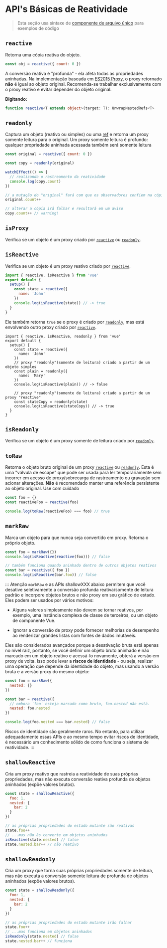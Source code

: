 # API's Básicas de Reatividade

> Esta seção usa sintaxe de [componente de arquivo único](../guide/single-file-component.html) para exemplos de código

## `reactive`

Retorna uma cópia reativa do objeto.

```js
const obj = reactive({ count: 0 })
```

A conversão reativa é "profunda" - ela afeta todas as propriedades aninhadas. Na implementação baseada em [ES2015 Proxy](https://developer.mozilla.org/en-US/docs/Web/JavaScript/Reference/Global_Objects/Proxy), o proxy retornado **não** é igual ao objeto original. Recomenda-se trabalhar exclusivamente com o proxy reativo e evitar depender do objeto original.

**Digitando:**

```ts
function reactive<T extends object>(target: T): UnwrapNestedRefs<T>
```

## `readonly`

Captura um objeto (reativo ou simples) ou uma [ref](./refs-api.html#ref) e retorna um proxy somente leitura para o original. Um proxy somente leitura é profundo: qualquer propriedade aninhada acessada também será somente leitura

```js
const original = reactive({ count: 0 })

const copy = readonly(original)

watchEffect(() => {
  // realizando o rastreamento da reatividade
  console.log(copy.count)
})

// a mutação do "original" fará com que os observadores confiem na cópia
original.count++

// alterar a cópia irá falhar e resultará em um aviso
copy.count++ // warning!
```

## `isProxy`

Verifica se um objeto é um proxy criado por [`reactive`](#reactive) ou [`readonly`](#readonly).

## `isReactive`

Verifica se um objeto é um proxy reativo criado por [`reactive`](#reactive).

```js
import { reactive, isReactive } from 'vue'
export default {
  setup() {
    const state = reactive({
      name: 'John'
    })
    console.log(isReactive(state)) // -> true
  }
}
```

Ele também retorna `true` se o proxy é criado por [`readonly`](#readonly), mas está envolvendo outro proxy criado por [`reactive`](#reactive).

```js{7-15}
import { reactive, isReactive, readonly } from 'vue'
export default {
  setup() {
    const state = reactive({
      name: 'John'
    })
    // proxy "readonly"(somente de leitura) criado a partir de um objeto simples
    const plain = readonly({
      name: 'Mary'
    })
    console.log(isReactive(plain)) // -> false

    // proxy "readonly"(somente de leitura) criado a partir de um proxy "reactive"
    const stateCopy = readonly(state)
    console.log(isReactive(stateCopy)) // -> true
  }
}
```

## `isReadonly`

Verifica se um objeto é um proxy somente de leitura criado por [`readonly`](#readonly).

## `toRaw`

Retorna o objeto bruto original de um proxy [`reactive`](#reactive) ou [`readonly`](#readonly). Esta é uma "válvula de escape" que pode ser usada para ler temporariamente sem incorrer em acesso de proxy/sobrecarga de rastreamento ou gravação sem acionar alterações. **Não** é recomendado manter uma referência persistente ao objeto original. Use com cuidado

```js
const foo = {}
const reactiveFoo = reactive(foo)

console.log(toRaw(reactiveFoo) === foo) // true
```

## `markRaw`

Marca um objeto para que nunca seja convertido em proxy. Retorna o próprio objeto.

```js
const foo = markRaw({})
console.log(isReactive(reactive(foo))) // false

// também funciona quando aninhado dentro de outros objetos reativos
const bar = reactive({ foo })
console.log(isReactive(bar.foo)) // false
```

::: Atenção
`markRaw` e as APIs shallowXXX abaixo permitem que você desative seletivamente a conversão profunda reativa/somente de leitura padrão e incorpore objetos brutos e não proxy em seu gráfico de estado. Eles podem ser usados por vários motivos:

- Alguns valores simplesmente não devem se tornar reativos, por exemplo, uma instância complexa de classe de terceiros, ou um objeto de componente Vue.

- Ignorar a conversão de proxy pode fornecer melhorias de desempenho ao renderizar grandes listas com fontes de dados imutáveis.

Eles são considerados avançados porque a desativação bruta está apenas no nível raiz, portanto, se você definir um objeto bruto aninhado e não marcado em um objeto reativo e acessá-lo novamente, obterá a versão em proxy de volta. Isso pode levar a **riscos de identidade** - ou seja, realizar uma operação que depende da identidade do objeto, mas usando a versão bruta e a versão proxy do mesmo objeto:

```js
const foo = markRaw({
  nested: {}
})

const bar = reactive({
  // embora `foo` esteja marcado como bruto, foo.nested não está.
  nested: foo.nested
})

console.log(foo.nested === bar.nested) // false
```

Riscos de identidade são geralmente raros. No entanto, para utilizar adequadamente essas APIs e ao mesmo tempo evitar riscos de identidade, é necessário um conhecimento sólido de como funciona o sistema de reatividade.
:::

## `shallowReactive`

Cria um proxy reativo que rastreia a reatividade de suas próprias propriedades, mas não executa conversão reativa profunda de objetos aninhados (expõe valores brutos).

```js
const state = shallowReactive({
  foo: 1,
  nested: {
    bar: 2
  }
})

// as próprias propriedades do estado mutante são reativas
state.foo++
// ...mas não às converte em objetos aninhados
isReactive(state.nested) // false
state.nested.bar++ // não reativo
```

## `shallowReadonly`

Cria um proxy que torna suas próprias propriedades somente de leitura, mas não executa a conversão somente leitura de profunda de objetos aninhados (expõe valores brutos).

```js
const state = shallowReadonly({
  foo: 1,
  nested: {
    bar: 2
  }
})

// as próprias propriedades do estado mutante irão falhar
state.foo++
// ...mas funciona em objetos aninhados
isReadonly(state.nested) // false
state.nested.bar++ // funciona
```
